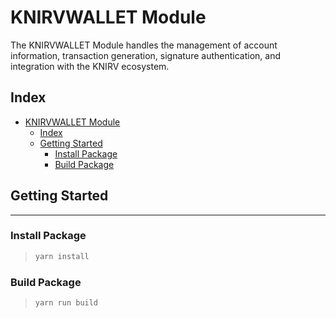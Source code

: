 # KNIRVWALLET Module

The KNIRVWALLET Module handles the management of account information, transaction generation, signature authentication, and integration with the KNIRV ecosystem.

## Index

- [KNIRVWALLET Module](#knirvwallet-module)
  - [Index](#index)
  - [Getting Started](#getting-started)
    - [Install Package](#install-package)
    - [Build Package](#build-package)

## Getting Started

---

### Install Package

> ```bash
> yarn install
> ```

### Build Package

> ```bash
> yarn run build
> ```
